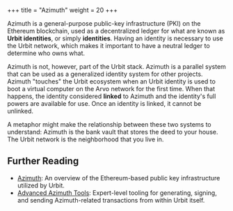 +++
title = "Azimuth"
weight = 20
+++



Azimuth is a general-purpose public-key infrastructure (PKI) on the Ethereum
blockchain, used as a decentralized ledger for what are known as **Urbit
identities**, or simply **identities**. Having an identity is necessary to use
the Urbit network, which makes it important to have a neutral ledger to
determine who owns what.

Azimuth is not, however, part of the Urbit stack. Azimuth is a parallel system
that can be used as a generalized identity system for other projects. Azimuth
"touches" the Urbit ecosystem when an Urbit identity is used to boot a virtual
computer on the Arvo network for the first time. When that happens, the identity
considered **linked** to Azimuth and the identity's full powers are available
for use. Once an identity is linked, it cannot be unlinked.

A metaphor might make the relationship between these two systems to understand:
Azimuth is the bank vault that stores the deed to your house. The Urbit network
is the neighborhood that you live in.

## Further Reading

* [Azimuth](/reference/azimuth/azimuth): An overview of the Ethereum-based public
  key infrastructure utilized by Urbit.
* [Advanced Azimuth Tools](/reference/azimuth/advanced-azimuth-tools):
  Expert-level tooling for generating, signing, and sending Azimuth-related
  transactions from within Urbit itself.


